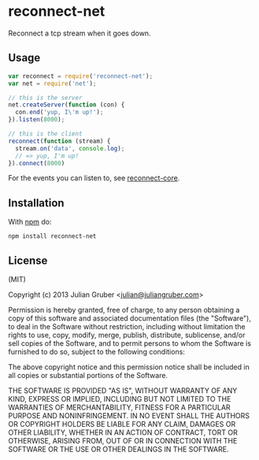 
# reconnect-net

Reconnect a tcp stream when it goes down.

## Usage

```js
var reconnect = require('reconnect-net');
var net = require('net');

// this is the server
net.createServer(function (con) {
  con.end('yup, I\'m up!');
}).listen(8000);

// this is the client
reconnect(function (stream) {
  stream.on('data', console.log);
  // => yup, I'm up!
}).connect(8000)
```

For the events you can listen to, see
[reconnect-core](https://github.com/juliangruber/reconnect-core#usage).

## Installation

With [npm](https://npmjs.org) do:

```
npm install reconnect-net
```

## License

(MIT)

Copyright (c) 2013 Julian Gruber &lt;julian@juliangruber.com&gt;

Permission is hereby granted, free of charge, to any person obtaining a copy of
this software and associated documentation files (the "Software"), to deal in
the Software without restriction, including without limitation the rights to
use, copy, modify, merge, publish, distribute, sublicense, and/or sell copies
of the Software, and to permit persons to whom the Software is furnished to do
so, subject to the following conditions:

The above copyright notice and this permission notice shall be included in all
copies or substantial portions of the Software.

THE SOFTWARE IS PROVIDED "AS IS", WITHOUT WARRANTY OF ANY KIND, EXPRESS OR
IMPLIED, INCLUDING BUT NOT LIMITED TO THE WARRANTIES OF MERCHANTABILITY,
FITNESS FOR A PARTICULAR PURPOSE AND NONINFRINGEMENT. IN NO EVENT SHALL THE
AUTHORS OR COPYRIGHT HOLDERS BE LIABLE FOR ANY CLAIM, DAMAGES OR OTHER
LIABILITY, WHETHER IN AN ACTION OF CONTRACT, TORT OR OTHERWISE, ARISING FROM,
OUT OF OR IN CONNECTION WITH THE SOFTWARE OR THE USE OR OTHER DEALINGS IN THE
SOFTWARE.
